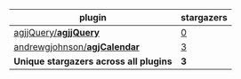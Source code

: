 plugin|stargazers
------|----------
[agjjQuery/**agjjQuery**](https://github.com/agjjQuery/agjjQuery)|[0](https://github.com/agjjQuery/agjjQuery/stargazers)
[andrewgjohnson/**agjCalendar**](https://github.com/andrewgjohnson/agjCalendar)|[3](https://github.com/andrewgjohnson/agjCalendar/stargazers)
**Unique stargazers across all plugins**|**3**
